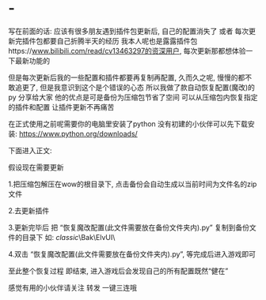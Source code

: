 # -
写在前面的话:
应该有很多朋友遇到插件包更新后, 自己的配置消失了
或者 每次更新完插件包都要自己折腾半天的经历
我本人呢也是露露插件包https://www.bilibili.com/read/cv13463297的资深用户, 每次更新那都想体验一下最新功能的

但是每次更新后我的一些配置和插件都要再复制再配置, 久而久之呢, 慢慢的都不敢追更了, 但是我意识到这个是个错误的心态
所以我做了款自动恢复配置(魔改)的py 分享给大家
他的优点是可是备份为压缩包节省了空间
可以从压缩包内恢复指定的插件和配置
让插件更新不再痛苦

在正式使用之前呢需要你的电脑里安装了python 没有初建的小伙伴可以先下载安装: https://www.python.org/downloads/

下面进入正文:

假设现在需要更新

1.把压缩包解压在wow的根目录下, 点击备份会自动生成以当前时间为文件名的zip文件

2.去更新插件

3.更新完毕后 把 “恢复魔改配置(此文件需要放在备份文件夹内).py” 复制到备份文件的目录下 如: _classic_\Bak\ElvUI\

4.双击 “恢复魔改配置(此文件需要放在备份文件夹内).py”, 等完成后进入游戏即可

至此整个恢复过程 即结束, 进入游戏后会发现自己的所有配置既然“健在”

感觉有用的小伙伴请关注 转发 一键三连哦

 

